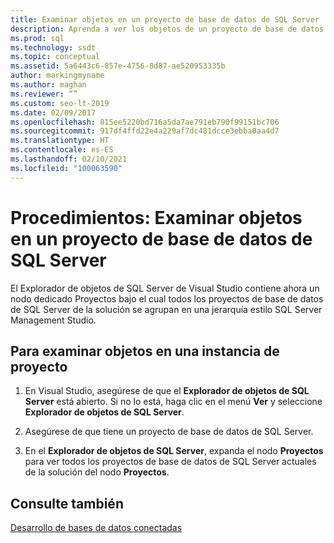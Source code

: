 ```yaml
---
title: Examinar objetos en un proyecto de base de datos de SQL Server
description: Aprenda a ver los objetos de un proyecto de base de datos de SQL Server. Vea cómo usar el nodo Proyectos del Explorador de objetos de SQL Server en Visual Studio para esta tarea.
ms.prod: sql
ms.technology: ssdt
ms.topic: conceptual
ms.assetid: 5a6443c6-857e-4756-8d87-ae520953335b
author: markingmyname
ms.author: maghan
ms.reviewer: “”
ms.custom: seo-lt-2019
ms.date: 02/09/2017
ms.openlocfilehash: 815ee5220bd716a5da7ae791eb790f99151bc706
ms.sourcegitcommit: 917df4ffd22e4a229af7dc481dcce3ebba0aa4d7
ms.translationtype: HT
ms.contentlocale: es-ES
ms.lasthandoff: 02/10/2021
ms.locfileid: "100063590"
---
```

# <a name="how-to-browse-objects-in-a-sql-server-database-project"></a>Procedimientos: Examinar objetos en un proyecto de base de datos de SQL Server

El Explorador de objetos de SQL Server de Visual Studio contiene ahora un nodo dedicado Proyectos bajo el cual todos los proyectos de base de datos de SQL Server de la solución se agrupan en una jerarquía estilo SQL Server Management Studio.  
  
## <a name="to-browse-objects-in-a-project-instance"></a>Para examinar objetos en una instancia de proyecto  
  
1.  En Visual Studio, asegúrese de que el **Explorador de objetos de SQL Server** está abierto. Si no lo está, haga clic en el menú **Ver** y seleccione **Explorador de objetos de SQL Server**.  
  
2.  Asegúrese de que tiene un proyecto de base de datos de SQL Server.  
  
3.  En el **Explorador de objetos de SQL Server**, expanda el nodo **Proyectos** para ver todos los proyectos de base de datos de SQL Server actuales de la solución del nodo **Proyectos**.  
  
## <a name="see-also"></a>Consulte también  
[Desarrollo de bases de datos conectadas](../ssdt/connected-database-development.md)  
  
